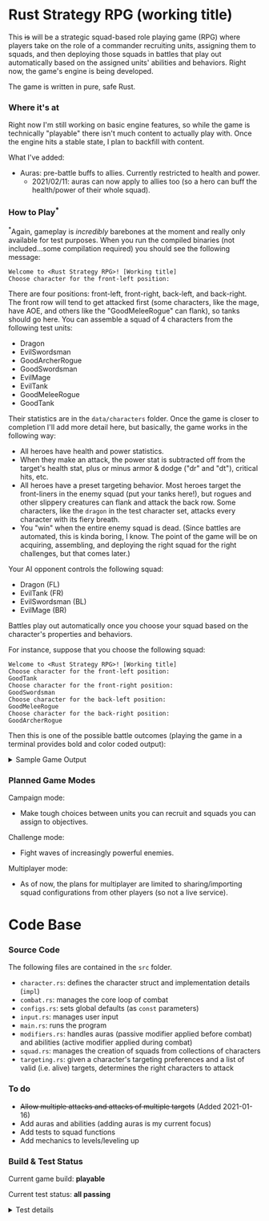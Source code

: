 # Rust Strategy RPG (working title)
This ~~is~~ will be a strategic squad-based role playing game (RPG) where players take on the role of a commander recruiting units, assigning them to squads, and then deploying those squads in battles that play out automatically based on the assigned units' abilities and behaviors. Right now, the game's engine is being developed.

The game is written in pure, safe Rust.

### Where it's at
Right now I'm still working on basic engine features, so while the game is technically "playable" there isn't much content to actually play with. Once the engine hits a stable state, I plan to backfill with content.

What I've added:
- Auras: pre-battle buffs to allies. Currently restricted to health and power.
  - 2021/02/11: auras can now apply to allies too (so a hero can buff the health/power of their whole squad).

### How to Play<sup>\*</sup>

<sup>\*</sup>Again, gameplay is *incredibly* barebones at the moment and really only available for test purposes. When you run the compiled binaries (not included...some compilation required) you should see the following message:

```
Welcome to <Rust Strategy RPG>! [Working title]
Choose character for the front-left position:
```

There are four positions: front-left, front-right, back-left, and back-right. The front row will tend to get attacked first (some characters, like the mage, have AOE, and others like the "GoodMeleeRogue" can flank), so tanks should go here. You can assemble a squad of 4 characters from the following test units:
- Dragon
- EvilSwordsman
- GoodArcherRogue
- GoodSwordsman
- EvilMage
- EvilTank
- GoodMeleeRogue
- GoodTank

Their statistics are in the `data/characters` folder. Once the game is closer to completion I'll add more detail here, but basically, the game works in the following way:
- All heroes have health and power statistics.
- When they make an attack, the power stat is subtracted off from the target's health stat, plus or minus armor & dodge ("dr" and "dt"), critical hits, etc.
- All heroes have a preset targeting behavior. Most heroes target the front-liners in the enemy squad (put your tanks here!), but rogues and other slippery creatures can flank and attack the back row. Some characters, like the `dragon` in the test character set, attacks every character with its fiery breath.  
- You "win" when the entire enemy squad is dead. (Since battles are automated, this is kinda boring, I know. The point of the game will be on acquiring, assembling, and deploying the right squad for the right challenges, but that comes later.)

Your AI opponent controls the following squad:
- Dragon (FL)
- EvilTank (FR)
- EvilSwordsman (BL)
- EvilMage (BR)

Battles play out automatically once you choose your squad based on the character's properties and behaviors.

For instance, suppose that you choose the following squad:

```
Welcome to <Rust Strategy RPG>! [Working title]
Choose character for the front-left position:
GoodTank
Choose character for the front-right position:
GoodSwordsman
Choose character for the back-left position:
GoodMeleeRogue
Choose character for the back-right position:
GoodArcherRogue
```

Then this is one of the possible battle outcomes (playing the game in a terminal provides bold and color coded output):

<details>
<summary>Sample Game Output</summary>
<br>

```
# --- ROUND 1 --- #
The Good Archer is attacking The Dragon! The Dragon took 20000 points of damage (78% HP remaining).
The Good Archer is attacking The Evil Swordsman! The Evil Swordsman took 20000 points of damage (73% HP remaining).
The Good Swordsman is attacking The Dragon! The Dragon took 12000 points of damage (64% HP remaining).
The Good Swordsman is attacking The Evil Tank! The Evil Tank took 12000 points of damage (83% HP remaining).
The Evil Swordsman is attacking The Good Tank! The Good Tank took 8000 points of damage (87% HP remaining).
The Evil Tank is attacking The Good Tank! Critical hit! The Good Tank took 14000 points of damage (63% HP remaining).
The Good Rogue is attacking The Evil Mage! The Evil Mage took 18500 points of damage (59% HP remaining).
The Good Tank is attacking The Dragon! The Dragon took 7000 points of damage (57% HP remaining).
The Dragon is attacking The Good Tank! Critical hit! The Good Tank took 10000 points of damage (47% HP remaining).
The Dragon is attacking The Good Swordsman! The Good Swordsman took 5000 points of damage (88% HP remaining).
The Dragon is attacking The Good Rogue! The Good Rogue took 5000 points of damage (92% HP remaining).
The Dragon is attacking The Good Archer! The Good Archer took 5000 points of damage (80% HP remaining).
The Evil Mage is attacking The Good Tank! The Good Tank took 12000 points of damage (27% HP remaining).
The Evil Mage is attacking The Good Swordsman! The Good Swordsman took 12000 points of damage (57% HP remaining).
The Evil Mage is attacking The Good Rogue! Critical hit! The Good Rogue took 24000 points of damage (55% HP remaining).
The Evil Mage is attacking The Good Archer! The Good Archer took 12000 points of damage (32% HP remaining).

# --- ROUND 2 --- #
The Good Archer is attacking The Dragon! Critical hit! The Dragon took 40000 points of damage (12% HP remaining).
The Good Archer is attacking The Evil Swordsman! The Evil Swordsman took 20000 points of damage (47% HP remaining).
The Good Swordsman is attacking The Dragon! The Dragon took 12000 points of damage (0% HP remaining).
The Dragon died!
The Good Swordsman is attacking The Evil Tank! The Evil Tank took 12000 points of damage (66% HP remaining).
The Evil Swordsman is attacking The Good Tank! The Good Tank took 8000 points of damage (13% HP remaining).
The Evil Tank is attacking The Good Tank! The Good Tank took 7000 points of damage (2% HP remaining).
The Good Rogue is attacking The Evil Mage! The Evil Mage took 18500 points of damage (18% HP remaining).
The Good Tank is attacking The Evil Tank! The Evil Tank took 7000 points of damage (56% HP remaining).
The Evil Mage is attacking The Good Tank! The Good Tank took 12000 points of damage (0% HP remaining).
The Good Tank died!
The Evil Mage is attacking The Good Swordsman! Critical hit! The Good Swordsman took 24000 points of damage (0% HP remaining).
The Good Swordsman died!
The Evil Mage is attacking The Good Rogue! The Good Rogue took 12000 points of damage (37% HP remaining).
The Evil Mage is attacking The Good Archer! The Good Archer took 12000 points of damage (0% HP remaining).
The Good Archer died!

# --- ROUND 3 --- #
The Evil Swordsman is attacking The Good Rogue! The Good Rogue took 8000 points of damage (25% HP remaining).
The Evil Tank is attacking The Good Rogue! The Good Rogue took 7000 points of damage (14% HP remaining).
The Good Rogue is attacking The Evil Mage! Critical hit! The Evil Mage took 37000 points of damage (0% HP remaining).
The Evil Mage died!

# --- ROUND 4 --- #
The Evil Swordsman is attacking The Good Rogue! The Good Rogue took 8000 points of damage (2% HP remaining).
The Evil Tank is attacking The Good Rogue! Critical hit! The Good Rogue took 14000 points of damage (0% HP remaining).
The Good Rogue died!
```

</details>

### Planned Game Modes
Campaign mode:
- Make tough choices between units you can recruit and squads you can assign to objectives.

Challenge mode:
- Fight waves of increasingly powerful enemies.

Multiplayer mode:
- As of now, the plans for multiplayer are limited to sharing/importing squad configurations from other players (so not a live service).

# Code Base

### Source Code
The following files are contained in the `src` folder.
- `character.rs`: defines the character struct and implementation details (`impl`)
- `combat.rs`: manages the core loop of combat
- `configs.rs`: sets global defaults (as `const` parameters)
- `input.rs`: manages user input
- `main.rs`: runs the program
- `modifiers.rs`: handles auras (passive modifier applied before combat) and abilities (active modifier applied during combat)
- `squad.rs`: manages the creation of squads from collections of characters
- `targeting.rs`: given a character's targeting preferences and a list of valid (i.e. alive) targets, determines the right characters to attack

### To do
- ~~Allow multiple attacks and attacks of multiple targets~~ (Added 2021-01-16)
- Add auras and abilities (adding auras is my current focus)
- Add tests to squad functions
- Add mechanics to levels/leveling up

### Build & Test Status

Current game build: **playable**

Current test status: **all passing**

<details>
<summary>Test details</summary>
<br>

```
test character::tests::test_new ... ok
test character::tests::test_take_damage_dr_only ... ok
test character::tests::test_is_dead ... ok
test character::tests::test_take_damage_dt_and_dr ... ok
test character::tests::test_take_damage_dt_only ... ok
test character::tests::test_take_damage_no_armor ... ok
test combat::tests::test_calculate_initiave ... ok
test modifiers::tests::test_aura_change_health ... ok
test modifiers::tests::test_aura_change_power ... ok
test modifiers::tests::test_aura_convert_and_multiply_f64 ... ok
test modifiers::tests::test_aura_convert_and_multiply_i32 ... ok
test targeting::tests::test_attack_to_coordinates_all ... ok
test targeting::tests::test_attack_to_coordinates_left_column ... ok
test targeting::tests::test_attack_to_coordinates_right_column ... ok
test targeting::tests::test_attack_to_coordinates_row_back ... ok
test targeting::tests::test_attack_to_coordinates_row_back_flanker ... ok
test targeting::tests::test_attack_to_coordinates_row_back_partial ... ok
test targeting::tests::test_attack_to_coordinates_row_front ... ok
test targeting::tests::test_attack_to_coordinates_row_front_partial ... ok
test targeting::tests::test_attack_to_coordinates_single_back ... ok
test targeting::tests::test_attack_to_coordinates_single_flanker ... ok
test targeting::tests::test_attack_to_coordinates_single_front ... ok

test result: ok. 22 passed; 0 failed; 0 ignored; 0 measured; 0 filtered out
```

</details>
